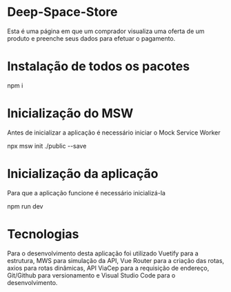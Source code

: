 # Deep-Space-Store
Esta é uma página em que um comprador visualiza uma oferta de um produto e preenche seus dados para efetuar o pagamento.

# Instalação de todos os pacotes
npm i

# Inicialização do MSW 
Antes de inicializar a aplicação é necessário iniciar o Mock Service Worker

npx msw init ./public --save

# Inicialização da aplicação
Para que a aplicação funcione é necessário inicializá-la

npm run dev

# Tecnologias 

Para o desenvolvimento desta aplicação foi utilizado Vuetify para a estrutura, MWS para simulação da API, Vue Router para a criação das rotas, axios para rotas dinâmicas, API ViaCep para a requisição de endereço, Git/Github para versionamento e Visual Studio Code para o desenvolvimento. 

